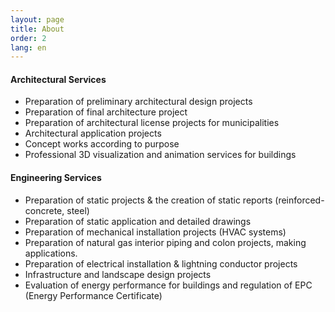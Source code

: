 ```yaml
---
layout: page
title: About
order: 2
lang: en
---
```


#### Architectural Services
- Preparation of preliminary architectural design projects
- Preparation of final architecture project 
- Preparation of architectural license projects for municipalities
- Architectural application projects
- Concept works according to purpose
- Professional 3D visualization and animation services for buildings

#### Engineering Services
- Preparation of static projects & the creation of static reports (reinforced-concrete, steel)
- Preparation of static application and detailed drawings
- Preparation of mechanical installation projects (HVAC systems)
- Preparation of natural gas interior piping and colon projects, making applications.
- Preparation of electrical installation & lightning conductor projects
- Infrastructure and landscape design projects
- Evaluation of energy performance for buildings and regulation of EPC (Energy Performance Certificate)
